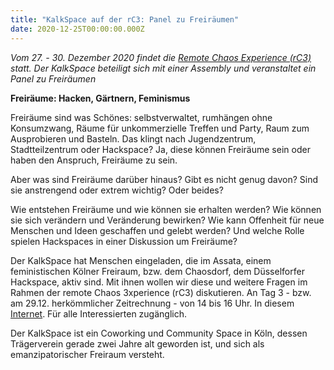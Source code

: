 ```yaml
---
title: "KalkSpace auf der rC3: Panel zu Freiräumen"
date: 2020-12-25T00:00:00.000Z
---
```


_Vom 27. - 30. Dezember 2020 findet die [Remote Chaos Experience (rC3)](https://rc3.world/) statt. Der KalkSpace beteiligt sich mit einer Assembly und veranstaltet ein Panel zu Freiräumen_

**Freiräume: Hacken, Gärtnern, Feminismus**

Freiräume sind was Schönes: selbstverwaltet, rumhängen ohne Konsumzwang, Räume für unkommerzielle Treffen und Party, Raum zum Ausprobieren und Basteln. Das klingt nach Jugendzentrum, Stadtteilzentrum oder Hackspace? Ja, diese können Freiräume sein oder haben den Anspruch, Freiräume zu sein.

Aber was sind Freiräume darüber hinaus? Gibt es nicht genug davon? Sind sie anstrengend oder extrem wichtig? Oder beides?

Wie entstehen Freiräume und wie können sie erhalten werden? Wie können sie sich verändern und Veränderung bewirken? Wie kann Offenheit für neue Menschen und Ideen geschaffen und gelebt werden? Und welche Rolle spielen Hackspaces in einer Diskussion um Freiräume?

Der KalkSpace hat Menschen eingeladen, die im Assata, einem feministischen Kölner Freiraum, bzw. dem Chaosdorf, dem Düsselforfer Hackspace, aktiv sind. Mit ihnen wollen wir diese und weitere Fragen im Rahmen der remote Chaos 3xperience (rC3) diskutieren. An Tag 3 - bzw. am 29.12. herkömmlicher Zeitrechnung - von 14 bis 16 Uhr. In diesem [Internet](https://bbb.kalk.space/b/kal-xeo-nok). Für alle Interessierten zugänglich.

Der KalkSpace ist ein Coworking und Community Space in Köln, dessen Trägerverein gerade zwei Jahre alt geworden ist, und sich als emanzipatorischer Freiraum versteht.
